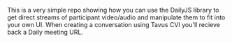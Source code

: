 This is a very simple repo showing how you can use the DailyJS library to get direct streams of participant video/audio and manipulate them to fit into your own UI. When creating a conversation using Tavus CVI you'll recieve back a Daily meeting URL. 
